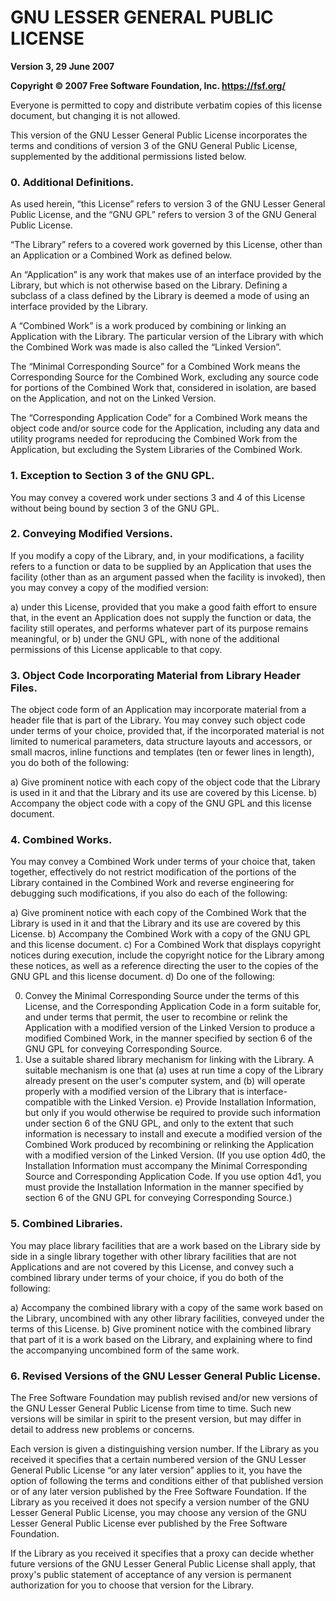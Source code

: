 # GNU LESSER GENERAL PUBLIC LICENSE

**Version 3, 29 June 2007**

**Copyright © 2007 Free Software Foundation, Inc. <https://fsf.org/>**

Everyone is permitted to copy and distribute verbatim copies of this license document, but changing it is not allowed.

This version of the GNU Lesser General Public License incorporates the terms and conditions of version 3 of the GNU
General Public License, supplemented by the additional permissions listed below.

### 0. Additional Definitions.

As used herein, “this License” refers to version 3 of the GNU Lesser General Public License, and the “GNU GPL” refers to
version 3 of the GNU General Public License.

“The Library” refers to a covered work governed by this License, other than an Application or a Combined Work as defined
below.

An “Application” is any work that makes use of an interface provided by the Library, but which is not otherwise based on
the Library. Defining a subclass of a class defined by the Library is deemed a mode of using an interface provided by
the Library.

A “Combined Work” is a work produced by combining or linking an Application with the Library. The particular version of
the Library with which the Combined Work was made is also called the “Linked Version”.

The “Minimal Corresponding Source” for a Combined Work means the Corresponding Source for the Combined Work, excluding
any source code for portions of the Combined Work that, considered in isolation, are based on the Application, and not
on the Linked Version.

The “Corresponding Application Code” for a Combined Work means the object code and/or source code for the Application,
including any data and utility programs needed for reproducing the Combined Work from the Application, but excluding the
System Libraries of the Combined Work.

### 1. Exception to Section 3 of the GNU GPL.

You may convey a covered work under sections 3 and 4 of this License without being bound by section 3 of the GNU GPL.

### 2. Conveying Modified Versions.

If you modify a copy of the Library, and, in your modifications, a facility refers to a function or data to be supplied
by an Application that uses the facility (other than as an argument passed when the facility is invoked), then you may
convey a copy of the modified version:

a) under this License, provided that you make a good faith effort to ensure that, in the event an Application does not
supply the function or data, the facility still operates, and performs whatever part of its purpose remains meaningful,
or
b) under the GNU GPL, with none of the additional permissions of this License applicable to that copy.

### 3. Object Code Incorporating Material from Library Header Files.

The object code form of an Application may incorporate material from a header file that is part of the Library. You may
convey such object code under terms of your choice, provided that, if the incorporated material is not limited to
numerical parameters, data structure layouts and accessors, or small macros, inline functions and templates (ten or
fewer lines in length), you do both of the following:

a) Give prominent notice with each copy of the object code that the Library is used in it and that the Library and its
use are covered by this License.
b) Accompany the object code with a copy of the GNU GPL and this license document.

### 4. Combined Works.

You may convey a Combined Work under terms of your choice that, taken together, effectively do not restrict modification
of the portions of the Library contained in the Combined Work and reverse engineering for debugging such modifications,
if you also do each of the following:

a) Give prominent notice with each copy of the Combined Work that the Library is used in it and that the Library and its
use are covered by this License.
b) Accompany the Combined Work with a copy of the GNU GPL and this license document.
c) For a Combined Work that displays copyright notices during execution, include the copyright notice for the Library
among these notices, as well as a reference directing the user to the copies of the GNU GPL and this license document.
d) Do one of the following:

0) Convey the Minimal Corresponding Source under the terms of this License, and the Corresponding Application Code in a
   form suitable for, and under terms that permit, the user to recombine or relink the Application with a modified
   version of the Linked Version to produce a modified Combined Work, in the manner specified by section 6 of the GNU
   GPL for conveying Corresponding Source.
1) Use a suitable shared library mechanism for linking with the Library. A suitable mechanism is one that (a) uses at
   run time a copy of the Library already present on the user's computer system, and (b) will operate properly with a
   modified version of the Library that is interface-compatible with the Linked Version.
   e) Provide Installation Information, but only if you would otherwise be required to provide such information under
   section 6 of the GNU GPL, and only to the extent that such information is necessary to install and execute a modified
   version of the Combined Work produced by recombining or relinking the Application with a modified version of the
   Linked Version. (If you use option 4d0, the Installation Information must accompany the Minimal Corresponding Source
   and Corresponding Application Code. If you use option 4d1, you must provide the Installation Information in the
   manner specified by section 6 of the GNU GPL for conveying Corresponding Source.)

### 5. Combined Libraries.

You may place library facilities that are a work based on the Library side by side in a single library together with
other library facilities that are not Applications and are not covered by this License, and convey such a combined
library under terms of your choice, if you do both of the following:

a) Accompany the combined library with a copy of the same work based on the Library, uncombined with any other library
facilities, conveyed under the terms of this License.
b) Give prominent notice with the combined library that part of it is a work based on the Library, and explaining where
to find the accompanying uncombined form of the same work.

### 6. Revised Versions of the GNU Lesser General Public License.

The Free Software Foundation may publish revised and/or new versions of the GNU Lesser General Public License from time
to time. Such new versions will be similar in spirit to the present version, but may differ in detail to address new
problems or concerns.

Each version is given a distinguishing version number. If the Library as you received it specifies that a certain
numbered version of the GNU Lesser General Public License “or any later version” applies to it, you have the option of
following the terms and conditions either of that published version or of any later version published by the Free
Software Foundation. If the Library as you received it does not specify a version number of the GNU Lesser General
Public License, you may choose any version of the GNU Lesser General Public License ever published by the Free Software
Foundation.

If the Library as you received it specifies that a proxy can decide whether future versions of the GNU Lesser General
Public License shall apply, that proxy's public statement of acceptance of any version is permanent authorization for
you to choose that version for the Library.